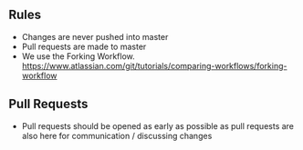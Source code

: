 

## Rules
* Changes are never pushed into master
* Pull requests are made to master
* We use the Forking Workflow. https://www.atlassian.com/git/tutorials/comparing-workflows/forking-workflow

## Pull Requests
* Pull requests should be opened as early as possible as pull requests are also here for communication / discussing changes
